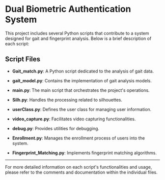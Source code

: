 # Dual Biometric Authentication System

This project includes several Python scripts that contribute to a system designed for gait and fingerprint analysis. Below is a brief description of each script:

## Script Files

- **Gait_match.py**: A Python script dedicated to the analysis of gait data.

- **gait_model.py**: Contains the implementation of gait analysis models.

- **main.py**: The main script that orchestrates the project's operations.

- **Silh.py**: Handles the processing related to silhouettes.

- **userClass.py**: Defines the user class for managing user information.

- **video_capture.py**: Facilitates video capturing functionalities.

- **debug.py**: Provides utilities for debugging.

- **Enrollment.py**: Manages the enrollment process of users into the system.

- **Fingerprint_Matching.py**: Implements fingerprint matching algorithms.

---

For more detailed information on each script's functionalities and usage, please refer to the comments and documentation within the individual files.
